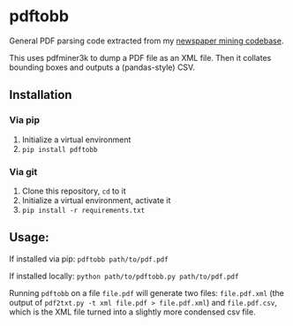 # pdftobb

General PDF parsing code extracted from my [newspaper mining codebase](http://github.com/samzhang111/frontpages).

This uses pdfminer3k to dump a PDF file as an XML file. Then it collates bounding boxes and outputs a (pandas-style) CSV.

## Installation
### Via pip
1. Initialize a virtual environment
2. `pip install pdftobb`

### Via git

1. Clone this repository, `cd` to it
2. Initialize a virtual environment, activate it
3. `pip install -r requirements.txt`

## Usage:
If installed via pip: `pdftobb path/to/pdf.pdf`

If installed locally: `python path/to/pdftobb.py path/to/pdf.pdf`

Running `pdftobb` on a file `file.pdf` will generate two files: `file.pdf.xml` (the output of `pdf2txt.py -t xml file.pdf > file.pdf.xml`) and `file.pdf.csv`, which is the XML file turned into a slightly more condensed csv file.
